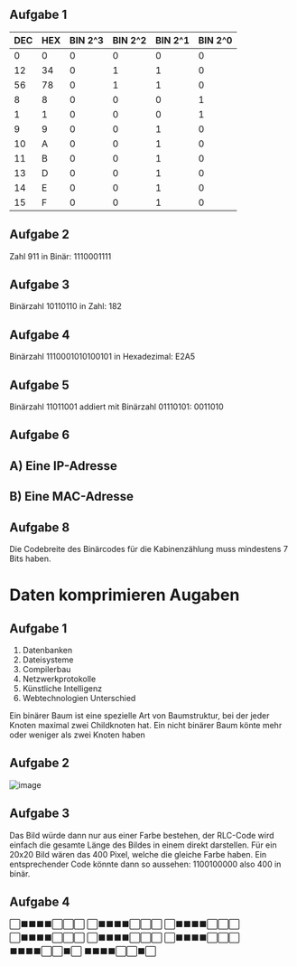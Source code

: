## Aufgabe 1
| DEC | HEX | BIN 2^3 | BIN 2^2 | BIN 2^1 | BIN 2^0 |
|-----|-----|---------|---------|---------|---------|
| 0   | 0   | 0       | 0       | 0       | 0       |
| 12  | 34  | 0       | 1       | 1       | 0       |
| 56  | 78  | 0       | 1       | 1       | 0       |
| 8   | 8   | 0       | 0       | 0       | 1       |
| 1   | 1   | 0       | 0       | 0       | 1       |
| 9   | 9   | 0       | 0       | 1       | 0       |
| 10  | A   | 0       | 0       | 1       | 0       |
| 11  | B   | 0       | 0       | 1       | 0       |
| 13  | D   | 0       | 0       | 1       | 0       |
| 14  | E   | 0       | 0       | 1       | 0       |
| 15  | F   | 0       | 0       | 1       | 0       |

## Aufgabe 2
Zahl 911 in Binär: 1110001111

## Aufgabe 3
Binärzahl 10110110 in Zahl: 182

## Aufgabe 4
Binärzahl 1110001010100101 in Hexadezimal: E2A5

## Aufgabe 5
Binärzahl 11011001 addiert mit Binärzahl 01110101: 0011010

## Aufgabe 6
## A) Eine IP-Adresse
## B) Eine MAC-Adresse

## Aufgabe 8
Die Codebreite des Binärcodes für die Kabinenzählung muss mindestens 7 Bits haben.

# Daten komprimieren Augaben
## Aufgabe 1
1. Datenbanken
2. Dateisysteme
3. Compilerbau
4. Netzwerkprotokolle
5. Künstliche Intelligenz
6. Webtechnologien
Unterschied

Ein binärer Baum ist eine spezielle Art von Baumstruktur, bei der jeder Knoten maximal zwei Childknoten hat. Ein nicht binärer Baum könte mehr oder weniger als zwei Knoten haben

## Aufgabe 2
![image](https://github.com/nikhilango/M114/assets/112620635/323fb666-1d3b-4bae-87f3-ed260d86ed9c)

## Aufgabe 3
Das Bild würde dann nur aus einer Farbe bestehen, der RLC-Code wird einfach die gesamte Länge des Bildes in einem direkt darstellen. Für ein 20x20 Bild wären das 400 Pixel, welche die gleiche Farbe haben. Ein entsprechender Code könnte dann so aussehen: 1100100000 also 400 in binär.

## Aufgabe 4
⬜⬛⬛⬛⬛⬜⬜⬜
⬜⬛⬛⬛⬛⬜⬜⬜
⬜⬛⬛⬛⬛⬜⬜⬜
⬜⬛⬛⬛⬛⬜⬜⬜
⬜⬛⬛⬛⬛⬜⬜⬜
⬜⬛⬛⬛⬛⬜⬜⬜
⬛⬛⬛⬛⬜⬜⬛⬜
⬛⬛⬛⬛⬜⬜⬛⬜

